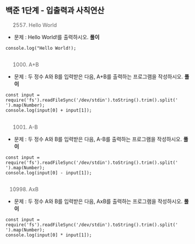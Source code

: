 ## 백준 1단계 - 입출력과 사칙연산

> 2557. Hello World
 - 문제 : Hello World!를 출력하시오.
 **풀이**
```
console.log("Hello World!);
```
##
> 1000. A+B
 - 문제 : 두 정수 A와 B를 입력받은 다음, A+B를 출력하는 프로그램을 작성하시오.
 **풀이**
```
const input = require('fs').readFileSync('/dev/stdin').toString().trim().split(' ').map(Number);
console.log(input[0] + input[1]);
```
##
> 1001. A-B
 - 문제 : 두 정수 A와 B를 입력받은 다음, A-B를 출력하는 프로그램을 작성하시오.
 **풀이**
```
const input = require('fs').readFileSync('/dev/stdin').toString().trim().split(' ').map(Number);
console.log(input[0] - input[1]);
```
##
> 10998. AxB
 - 문제 : 두 정수 A와 B를 입력받은 다음, AxB를 출력하는 프로그램을 작성하시오.
 **풀이**
```
const input = require('fs').readFileSync('/dev/stdin').toString().trim().split(' ').map(Number);
console.log(input[0] * input[1]);
```
##
